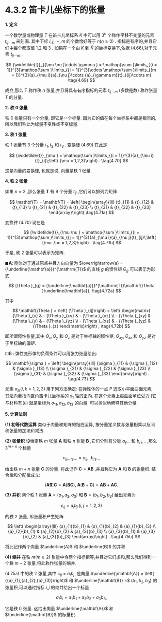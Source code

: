 # 4.3.2 笛卡儿坐标下的张量

**1. 定义**

一个数学量或物理量 $T$ 在笛卡儿坐标系 $K$ 中可以用 ${3}^{n}$ 个称作平移不变量的元素 ${t}_{{ij}\cdots m}$ 来刻画. 其中下标 $i, j,\cdots , m$ 的个数恰好等于 $n\left( {n \geq  0}\right)$ . 指标是有序的,并且它们中每个都取值 1,2 和 3 . 如果在一个由 $K$ 到 $\widetilde{K}$ 的坐标变换下,依据 (4.66),对于元素 ${t}_{{ij}\cdots m}$ ,

$$
{\widetilde{t}}_{{\mu \nu }\cdots \gamma } = \mathop{\sum }\limits_{{i = 1}}^{3}\mathop{\sum }\limits_{{j = 1}}^{3}\cdots \mathop{\sum }\limits_{{m = 1}}^{3}{a}_{\mu i}{a}_{\nu j}\cdots {a}_{\gamma m}{t}_{{ij}\cdots m} \tag{4.69}
$$

成立,那么 $\mathbf{T}$ 称作秩 $n$ 张量,并且将具有有序指标的元素 ${t}_{{ij}\cdots m}$ (多数是数) 称作张量 $T$ 的分量.

**2. 秩 0 张量**

秩 0 张量只有一个分量, 即它是一个标量. 因为它的值在每个坐标系中都是相同的, 所以我们称此为标量不变性或不变标量.

**3. 秩 1 张量**

秩 1 张量有 3 个分量 ${t}_{1},{t}_{2}$ 和 ${t}_{3}$ . 变换律 (4.69) 在此是

$$
{\widetilde{t}}_{\mu } = \mathop{\sum }\limits_{{i = 1}}^{3}{a}_{\mu i}{t}_{i}\;\left( {\mu  = 1,2,3}\right) . \tag{4.70}
$$

这是向量的变换律, 也就是说, 向量是秩 1 张量.

**4. 秩 2 张量**

如果 $n = 2$ ,那么张量 $\mathbf{T}$ 有 9 个分量 ${t}_{ij}$ ,它们可以排列为矩阵

$$
\mathbf{T} = \mathbf{T} = \left( \begin{array}{lll} {t}_{11} & {t}_{12} & {t}_{13} \\  {t}_{21} & {t}_{22} & {t}_{23} \\  {t}_{31} & {t}_{32} & {t}_{33} \end{array}\right)  \tag{4.71a}
$$

变换律 (4.70) 现在是

$$
{\widetilde{t}}_{\mu \nu } = \mathop{\sum }\limits_{{i = 1}}^{3}\mathop{\sum }\limits_{{j = 1}}^{3}{a}_{\mu i}{a}_{\nu j}{t}_{ij}\;\left( {\mu ,\nu  = 1,2,3}\right) . \tag{4.71b}
$$

于是, 秩 2 张量可以表示为矩阵.

$\blacksquare \mathbf{A}$: 刚体对于通过原点并且方向向量为 $\overrightarrow{a} = {\underline{\mathbf{a}}}^{\mathrm{T}}$ 的直线 $g$ 的惯性矩 ${\Theta }_{g}$ 可以表示为形式

$$
{\Theta }_{g} = {\underline{\mathbf{a}}}^{\mathrm{T}}\mathbf{\Theta }\underline{\mathbf{a}}, \tag{4.72a}
$$

其中

$$
\mathbf{\Theta } = \left( {\Theta }_{ij}\right)  = \left( \begin{matrix} {\Theta }_{x} &  - {\Theta }_{xy} &  - {\Theta }_{xz} \\   - {\Theta }_{xy} & {\Theta }_{y} &  - {\Theta }_{yz} \\   - {\Theta }_{xz} &  - {\Theta }_{yz} & {\Theta }_{z} \end{matrix}\right) , \tag{4.72b}
$$

即所谓惯性张量,其中 ${\Theta }_{x},{\Theta }_{y}$ 和 ${\Theta }_{z}$ 是对于坐标轴的惯性矩, ${\Theta }_{xy},{\Theta }_{xz}$ 和 ${\Theta }_{yz}$ 是对于坐标轴的偏矩.

☐B : 弹性变形体的负荷条件可以用张力张量给出:

$$
\mathbf{\sigma } = \left( \begin{array}{lll} {\sigma }_{11} & {\sigma }_{12} & {\sigma }_{13} \\  {\sigma }_{21} & {\sigma }_{22} & {\sigma }_{23} \\  {\sigma }_{31} & {\sigma }_{32} & {\sigma }_{33} \end{array}\right) . \tag{4.73}
$$

元素 ${\sigma }_{ik}\left( {i, k = 1,2,3}\right)$ 用下列方法确定: 在弹性体的一点 $P$ 选取小平面曲面元素, 其法向量指向直角笛卡儿坐标系的 ${x}_{1}$ 轴的正向. 在这个元素上每曲面单位受力 (它与材料有关) 就是坐标为 ${\sigma }_{11},{\sigma }_{12},{\sigma }_{13}$ 的向量. 可以类似地解释其他分量.

**5. 计算法则**

**(1) 初等代数运算** 类似于向量和矩阵的相应运算, 按分量定义数与张量相乘以及同秩张量的加法和减法.

**(2) 张量积** 设给定秩 $m$ 张量 $\mathbf{A}$ 和秩 $n$ 张量 $\mathbf{B}$ ,它们分别有分量 ${a}_{{ij}\cdots }$ 和 ${b}_{{rs}\cdots }$ ,那么 ${3}^{m + n}$ 个标量

$$
{c}_{{ij}\cdots {rs}\cdots } = {a}_{{ij}\cdots }{b}_{{rs}\cdots } \tag{4.74a}
$$

给出秩 $m + n$ 张量 $\mathbf{C}$ 的分量. 将此记作 $\mathbf{C} = \mathbf{{AB}}$ ,并且称它为 $\mathbf{A}$ 和 $\mathbf{B}$ 的张量积. 结合律和分配律成立:

$$
\left( {\mathbf{A}\mathbf{B}}\right) \mathbf{C} = \mathbf{A}\left( {\mathbf{B}\mathbf{C}}\right) ,\;\mathbf{A}\left( {\mathbf{B} + \mathbf{C}}\right)  = \mathbf{A}\mathbf{B} + \mathbf{A}\mathbf{C}. \tag{4.74b}
$$

**(3) 并积** 两个秩 1 张量 $\mathbf{A} = \left( {{a}_{1},{a}_{2},{a}_{3}}\right)$ 和 $\mathbf{B} = \left( {{b}_{1},{b}_{2},{b}_{3}}\right)$ 给出元素为

$$
{c}_{ij} = {a}_{i}{b}_{j}\;\left( {i, j = 1,2,3}\right)  \tag{4.75a}
$$

的秩 2 张量, 即张量积产生矩阵

$$
\left( \begin{array}{lll} {a}_{1}{b}_{1} & {a}_{1}{b}_{2} & {a}_{1}{b}_{3} \\  {a}_{2}{b}_{1} & {a}_{2}{b}_{2} & {a}_{3}{b}_{3} \\  {a}_{3}{b}_{1} & {a}_{3}{b}_{2} & {a}_{3}{b}_{3} \end{array}\right) . \tag{4.75b}
$$

将此记作两个向量 $\underline{A}$ 和 $\underline{B}$ 的并积.

**(4) 缩并** 在秩 $m\left( {m \geq  2}\right)$ 张量中令两个指标相等,并且对它们求和,那么我们得到一个秩 $m - 2$ 张量,将此称作张量的缩并.

(4.75a) 中的秩 2 张量,其中 ${c}_{ij} = {a}_{i}{b}_{j}$ ,是向量 $\underline{\mathbf{A}} = \left( {{a}_{1},{a}_{2},{a}_{3}}\right)$ 和 $\underline{\mathbf{B}} =$ $\left( {{b}_{1},{b}_{2},{b}_{3}}\right)$ 的张量积,可以通过指标 $i, j$ 的缩并给出一个标量

$$
{a}_{i}{b}_{i} = {a}_{1}{b}_{1} + {a}_{2}{b}_{2} + {a}_{3}{b}_{3}, \tag{4.76}
$$

它是秩 0 张量. 这给出向量 $\underline{\mathbf{A}}$ 和 $\underline{\mathbf{B}}$ 的标量积.
